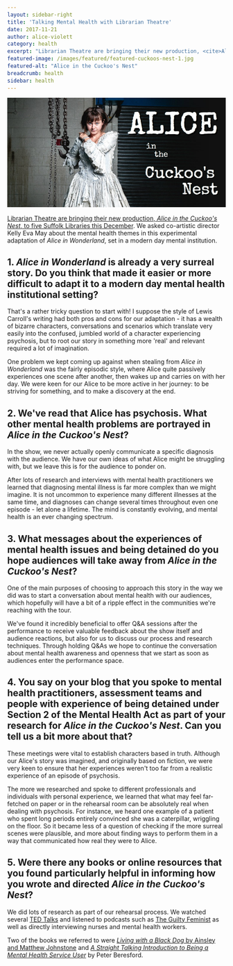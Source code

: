 ```yaml
---
layout: sidebar-right
title: 'Talking Mental Health with Librarian Theatre'
date: 2017-11-21
author: alice-violett
category: health
excerpt: "Librarian Theatre are bringing their new production, <cite>Alice in the Cuckoo's Nest</cite>, to five Suffolk Libraries this December. We asked co-artistic director Kelly Eva May about the mental health themes in this experimental adaptation of <cite>Alice in Wonderland</cite>, set in a modern day mental institution."
featured-image: /images/featured/featured-cuckoos-nest-1.jpg
featured-alt: "Alice in the Cuckoo's Nest"
breadcrumb: health
sidebar: health
---
```


![Alice in the Cuckoo's Nest](/images/featured/featured-cuckoos-nest-1.jpg)

[Librarian Theatre are bringing their new production, <cite>Alice in the Cuckoo's Nest</cite>, to five Suffolk Libraries this December](/news/librarian-theatre/). We asked co-artistic director Kelly Eva May about the mental health themes in this experimental adaptation of <cite>Alice in Wonderland</cite>, set in a modern day mental institution.

## 1. <cite>Alice in Wonderland</cite> is already a very surreal story. Do you think that made it easier or more difficult to adapt it to a modern day mental health institutional setting?

That's a rather tricky question to start with! I suppose the style of Lewis Carroll's writing had both pros and cons for our adaptation - it has a wealth of bizarre characters, conversations and scenarios which translate very easily into the confused, jumbled world of a character experiencing psychosis, but to root our story in something more 'real' and relevant required a lot of imagination.

One problem we kept coming up against when stealing from <cite>Alice in Wonderland</cite> was the fairly episodic style, where Alice quite passively experiences one scene after another, then wakes up and carries on with her day. We were keen for our Alice to be more active in her journey: to be striving for something, and to make a discovery at the end.

## 2. We've read that Alice has psychosis. What other mental health problems are portrayed in <cite>Alice in the Cuckoo's Nest</cite>?

In the show, we never actually openly communicate a specific diagnosis with the audience. We have our own ideas of what Alice might be struggling with, but we leave this is for the audience to ponder on.

After lots of research and interviews with mental health practitioners we learned that diagnosing mental illness is far more complex than we might imagine. It is not uncommon to experience many different illnesses at the same time, and diagnoses can change several times throughout even one episode - let alone a lifetime. The mind is constantly evolving, and mental health is an ever changing spectrum.

## 3. What messages about the experiences of mental health issues and being detained do you hope audiences will take away from <cite>Alice in the Cuckoo's Nest</cite>?

One of the main purposes of choosing to approach this story in the way we did was to start a conversation about mental health with our audiences, which hopefully will have a bit of a ripple effect in the communities we're reaching with the tour.

We've found it incredibly beneficial to offer Q&A sessions after the performance to receive valuable feedback about the show itself and audience reactions, but also for us to discuss our process and research techniques. Through holding Q&As we hope to continue the conversation about mental health awareness and openness that we start as soon as audiences enter the performance space.

## 4. You say on your blog that you spoke to mental health practitioners, assessment teams and people with experience of being detained under Section 2 of the Mental Health Act as part of your research for <cite>Alice in the Cuckoo's Nest</cite>. Can you tell us a bit more about that?

These meetings were vital to establish characters based in truth. Although our Alice's story was imagined, and originally based on fiction, we were very keen to ensure that her experiences weren't too far from a realistic experience of an episode of psychosis.

The more we researched and spoke to different professionals and individuals with personal experience, we learned that what may feel far-fetched on paper or in the rehearsal room can be absolutely real when dealing with psychosis. For instance, we heard one example of a patient who spent long periods entirely convinced she was a caterpillar, wriggling on the floor. So it became less of a question of checking if the more surreal scenes were plausible, and more about finding ways to perform them in a way that communicated how real they were to Alice.

## 5. Were there any books or online resources that you found particularly helpful in informing how you wrote and directed <cite>Alice in the Cuckoo's Nest</cite>?

We did lots of research as part of our rehearsal process. We watched several [TED Talks](https://www.ted.com/) and listened to podcasts such as [The Guilty Feminist](http://guiltyfeminist.com/) as well as directly interviewing nurses and mental health workers.

Two of the books we referred to were [<cite>Living with a Black Dog</cite> by Ainsley and Matthew Johnstone](https://suffolk.spydus.co.uk/cgi-bin/spydus.exe/ENQ/OPAC/BIBENQ?BRN=426067) and [<cite>A Straight Talking Introduction to Being a Mental Health Service User</cite>](https://suffolk.spydus.co.uk/cgi-bin/spydus.exe/ENQ/OPAC/BIBENQ?BRN=415794) by Peter Beresford.
